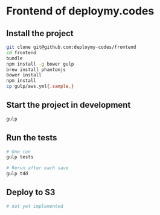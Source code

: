 # Frontend of deploymy.codes

## Install the project

```bash
git clone git@github.com:deploymy-codes/frontend
cd frontend
bundle
npm install -g bower gulp
brew install phantomjs
bower install
npm install
cp gulp/aws.yml{.sample,}
```

## Start the project in development

```bash
gulp
```

## Run the tests

```bash
# One run
gulp tests

# Rerun after each save
gulp tdd
```

## Deploy to S3

```bash
# not yet implemented
```
